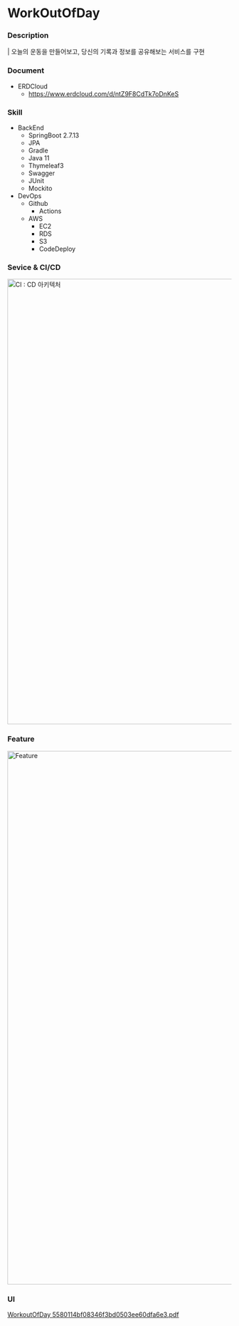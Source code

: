 # WorkOutOfDay

### Description
| 오늘의 운동을 만들어보고, 당신의 기록과 정보를 공유해보는 서비스를 구현

### Document
- ERDCloud
  - https://www.erdcloud.com/d/ntZ9F8CdTk7oDnKeS

### Skill
  - BackEnd
    - SpringBoot 2.7.13
    - JPA
    - Gradle
    - Java 11
    - Thymeleaf3
    - Swagger
    - JUnit
    - Mockito
 - DevOps
   - Github
      - Actions
   - AWS
      - EC2
      - RDS
      - S3
      - CodeDeploy

### Sevice & CI/CD
<img width="1000" alt="CI : CD 아키텍처" src="https://github.com/bonggyoson/WorkOutOfDay/assets/77199221/15c6a99d-b193-4b5e-9929-a838ffd7dec4">

### Feature
<img width="1198" alt="Feature" src="https://github.com/bonggyoson/WorkOutOfDay/assets/77199221/67621a7d-28e0-4f06-b04e-404a57471244">

### UI
[WorkoutOfDay 5580114bf08346f3bd0503ee60dfa6e3.pdf](https://github.com/bonggyoson/WorkOutOfDay/files/12518926/WorkoutOfDay.5580114bf08346f3bd0503ee60dfa6e3.pdf)

